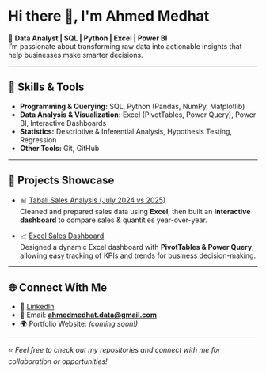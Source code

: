 # Hi there 👋, I'm Ahmed Medhat  

🎯 **Data Analyst | SQL | Python | Excel | Power BI**  
I’m passionate about transforming raw data into actionable insights that help businesses make smarter decisions.  

---

## 🚀 Skills & Tools  
- **Programming & Querying:** SQL, Python (Pandas, NumPy, Matplotlib)  
- **Data Analysis & Visualization:** Excel (PivotTables, Power Query), Power BI, Interactive Dashboards  
- **Statistics:** Descriptive & Inferential Analysis, Hypothesis Testing, Regression  
- **Other Tools:** Git, GitHub  

---

## 📂 Projects Showcase  

- 📊 [Tabali Sales Analysis (July 2024 vs 2025)](https://github.com/AhmedMedhatFarouk/tabali-sales-analysis-2024-2025)  
  Cleaned and prepared sales data using **Excel**, then built an **interactive dashboard** to compare sales & quantities year-over-year.  

- 📈 [Excel Sales Dashboard](https://github.com/AhmedMedhatFarouk/ecommerce-dashboard)  
  Designed a dynamic Excel dashboard with **PivotTables & Power Query**, allowing easy tracking of KPIs and trends for business decision-making.  


---
  

## 🌐 Connect With Me  
- 💼 [LinkedIn](https://linkedin.com/in/ahmed-medhat-a15659321/)  
- 📧 Email: **ahmedmedhat.data@gmail.com**  
- 🌍 Portfolio Website: *(coming soon!)*

---
⭐️ *Feel free to check out my repositories and connect with me for collaboration or opportunities!*
